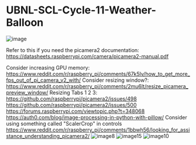 # UBNL-SCL-Cycle-11-Weather-Balloon
![image](https://github.com/Ethan43443/UBNL-SCL-Cycle-11-Weather-Balloon/assets/125399829/b5130497-6e6b-4b7a-a0c0-1575be7a246e)

Refer to this if you need the picamera2 documentation: https://datasheets.raspberrypi.com/camera/picamera2-manual.pdf

Consider increasing GPU memory: https://www.reddit.com/r/raspberry_pi/comments/67k5lv/how_to_get_more_fps_out_of_pi_camera_v2_with/
Consider resizing window?: https://www.reddit.com/r/raspberry_pi/comments/2mu6lt/resize_picamera_preview_window/
Resizing Tabs 1 2 3: 
https://github.com/raspberrypi/picamera2/issues/498
https://github.com/raspberrypi/picamera2/issues/500
https://forums.raspberrypi.com/viewtopic.php?t=348068
https://auth0.com/blog/image-processing-in-python-with-pillow/
Consider using something called "ScalerCrop" in controls
https://www.reddit.com/r/raspberry_pi/comments/1bbwh56/looking_for_assistance_understanding_picamera2/
![image8](https://github.com/Ethan43443/UBNL-SCL-Cycle-11-Weather-Balloon/assets/125399829/4a2f5a45-ae3b-4753-98a2-07b69e74aa0a)
![image15](https://github.com/Ethan43443/UBNL-SCL-Cycle-11-Weather-Balloon/assets/125399829/e9cecfdd-0629-4224-a6ca-c7930164da5d)
![image10](https://github.com/Ethan43443/UBNL-SCL-Cycle-11-Weather-Balloon/assets/125399829/ade93811-f08b-4945-8ea6-f3688717040d)
